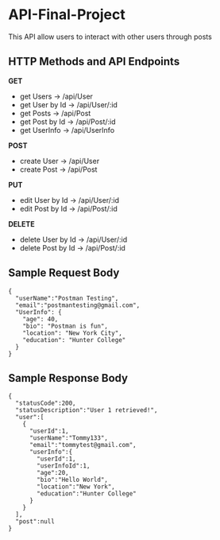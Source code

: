 # API-Final-Project

This API allow users to interact with other users through posts

## HTTP Methods and API Endpoints

**GET**

- get Users -> /api/User
- get User by Id -> /api/User/:id
- get Posts -> /api/Post
- get Post by Id -> /api/Post/:id
- get UserInfo -> /api/UserInfo

**POST**

- create User -> /api/User
- create Post -> /api/Post

**PUT**

- edit User by Id -> /api/User/:id
- edit Post by Id -> /api/Post/:id

**DELETE**

- delete User by Id -> /api/User/:id
- delete Post by Id -> /api/Post/:id

## Sample Request Body

```
{
  "userName":"Postman Testing",
  "email":"postmantesting@gmail.com",
  "UserInfo": {
    "age": 40,
    "bio": "Postman is fun",
    "location": "New York City",
    "education": "Hunter College"
  }
}
```

## Sample Response Body

```
{
  "statusCode":200,
  "statusDescription":"User 1 retrieved!",
  "user":[
    {
      "userId":1,
      "userName":"Tommy133",
      "email":"tommytest@gmail.com",
      "userInfo":{
        "userId":1,
        "userInfoId":1,
        "age":20,
        "bio":"Hello World",
        "location":"New York",
        "education":"Hunter College"
      }
    }
  ],
  "post":null
}
```
